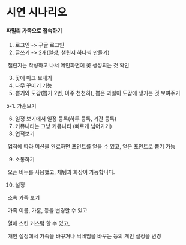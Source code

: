 # 시연 시나리오

#### 파밀리 가족으로 접속하기

1. 로그인 -> 구글 로그인
2. 글쓰기 -> 2개(일상, 챌린지 하나씩 만들기)

​      챌린지는 작성하고 나서 메인화면에 꽃 생성되는 것 확인

3. 꽃에 마크 보내기
4. 나무 꾸미기 기능
5. 뽑기와 도감(뽑기 2번, 아주 천천히), 뽑은 과일이 도감에 생기는 것 보여주기

5-1. 가훈보기

6. 일정 보기에서 일정 등록(하루 등록, 기간 등록)
7. 커뮤니티는 그냥 커뮤니티 (빠르게 넘어가기)
8. 업적보기

​      업적에 따라 미션을 완료하면 포인트를 얻을 수 있고, 얻은 포인트로 뽑기 가능

9. 소통하기

​      오픈 비두를 사용했고, 채팅과 화상이 가능합니다.

10. 설정

​      소속 가족 보기

​      가족 이름, 가훈, 등을 변경할 수 있고

​      열매 스킨 커스텀 할 수 있고,

​      개인 설정에서 가족을 바꾸거나 닉네임을 바꾸는 등의 개인 설정을 변경
